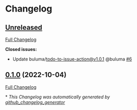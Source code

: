 # Changelog

## [Unreleased](https://github.com/buluma/ansible-role-zeppelin/tree/HEAD)

[Full Changelog](https://github.com/buluma/ansible-role-zeppelin/compare/0.1.0...HEAD)

**Closed issues:**

- Update buluma/todo-to-issue-action@v1.0.1 @buluma [\#6](https://github.com/buluma/ansible-role-zeppelin/issues/6)

## [0.1.0](https://github.com/buluma/ansible-role-zeppelin/tree/0.1.0) (2022-10-04)

[Full Changelog](https://github.com/buluma/ansible-role-zeppelin/compare/a0ae83e0fba0e25662941bcddb42cb325dde5c22...0.1.0)



\* *This Changelog was automatically generated by [github_changelog_generator](https://github.com/github-changelog-generator/github-changelog-generator)*
